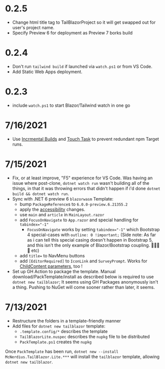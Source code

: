 # 0.2.5

- Change html title tag to TailBlazorProject so it will get swapped out for user's project name.
- Specify Preview 6 for deployment as Preview 7 borks build

# 0.2.4

- Don't run `tailwind build` if launched via `watch.ps1` or from VS Code.
- Add Static Web Apps deployment.

# 0.2.3

- include `watch.ps1` to start Blazor/Tailwind watch in one go

# 7/16/2021

- Use [Incrmental Builds](https://docs.microsoft.com/en-us/visualstudio/msbuild/incremental-builds?view=vs-2019) and [Touch Task](https://docs.microsoft.com/en-us/visualstudio/msbuild/touch-task?view=vs-2019) to prevent redundant npm Target runs.

# 7/15/2021

- Fix, or at least improve, "F5" experience for VS Code. Was having an issue where post-clone, `dotnet watch run` wasn't building all of the things, in that it was throwing errors that didn't happen if i'd done `dotnet build && dotnet watch run`.
- Sync with .NET 6 preview 6 `blazorwasm` Template:
  - bump `PackageReference`s to `6.0.0-preview.6.21355.2`
  - apply the [accessibility](https://devblogs.microsoft.com/aspnet/asp-net-core-updates-in-net-6-preview-6/#improved-blazor-accessibility) changes.
  - use `main` and `article` in `MainLayout.razor`
  - add `FocusOnNavigate` to `App.razor` and special handling for `tabindex="-1"`
    - `FocusOnNavigate` works by setting `tabindex="-1"` which Bootstrap 4 special-cases with `outline: 0 !important;` (Side note: As far as i can tell this special casing doesn't happen in Bootstrap 5, and this isn't the only example of Blazor/Bootstrap coupling. 🤔🤨😒🙁 etc)
  - add `title=` to NavMenu buttons
  - add `[EditorRequired]` to `IconLink` and `SurveyPrompt`. Works for [ChildContent parameters](Assets/[EditorRequired].png), too !
- Set up GH Action to package the template. Manual download/PackTemplate/install as described below is required to use `dotnet new tailblazor`; It seems using GH Packages anonymously isn't a thing. Pushing to NuGet will come sooner rather than later, it seems.

# 7/13/2021

- Restructure the folders in a template-friendly manner
- Add files for `dotnet new tailblazor` template:
  - `.template.config/*` describes the template
  - `TailBlazorLite.nuspec` describes the `nupkg` file to be distributed
  - `PackTemplate.ps1` creates the `nupkg`

Once `PackTemplate` has been run, `dotnet new --install McNerdius.TailBlazor.Lite.***` will install the `tailblazor` template, allowing `dotnet new tailblazor`.
